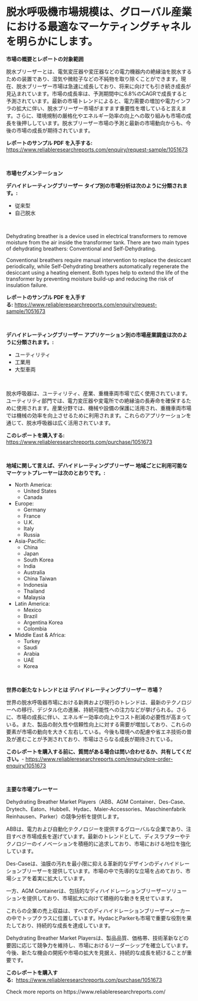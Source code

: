<p><h1>脱水呼吸機市場規模は、グローバル産業における最適なマーケティングチャネルを明らかにします。</h1></p><p><strong>市場の概要とレポートの対象範囲</strong></p>
<p><p>脱水ブリーザーとは、電気変圧器や変圧器などの電力機器内の絶縁油を脱水するための装置であり、湿気や微粒子などの不純物を取り除くことができます。現在、脱水ブリーザー市場は急速に成長しており、将来に向けても引き続き成長が見込まれています。市場の成長率は、予測期間中に6.8%のCAGRで成長すると予測されています。最新の市場トレンドによると、電力需要の増加や電力インフラの拡大に伴い、脱水ブリーザー市場がますます重要性を増していると言えます。さらに、環境規制の厳格化やエネルギー効率の向上への取り組みも市場の成長を後押ししています。脱水ブリーザー市場の予測と最新の市場動向からも、今後の市場の成長が期待されています。</p></p>
<p><strong>レポートのサンプル PDF を入手する:</strong> <a href="https://www.reliableresearchreports.com/enquiry/request-sample/1051673">https://www.reliableresearchreports.com/enquiry/request-sample/1051673</a></p>
<p>&nbsp;</p>
<p><strong>市場セグメンテーション</strong></p>
<p><strong>デハイドレーティングブリーザー タイプ別の市場分析は次のように分類されます。:</strong></p>
<p><ul><li>従来型</li><li>自己脱水</li></ul></p>
<p>&nbsp;</p>
<p><p>Dehydrating breather is a device used in electrical transformers to remove moisture from the air inside the transformer tank. There are two main types of dehydrating breathers: Conventional and Self-Dehydrating. </p><p>Conventional breathers require manual intervention to replace the desiccant periodically, while Self-Dehydrating breathers automatically regenerate the desiccant using a heating element. Both types help to extend the life of the transformer by preventing moisture build-up and reducing the risk of insulation failure.</p></p>
<p><strong>レポートのサンプル PDF を入手する:</strong>&nbsp;<a href="https://www.reliableresearchreports.com/enquiry/request-sample/1051673">https://www.reliableresearchreports.com/enquiry/request-sample/1051673</a></p>
<p>&nbsp;</p>
<p><strong> デハイドレーティングブリーザー アプリケーション別の市場産業調査は次のように分類されます。:</strong></p>
<p><ul><li>ユーティリティ</li><li>工業用</li><li>大型車両</li></ul></p>
<p>&nbsp;</p>
<p><p>脱水呼吸器は、ユーティリティ、産業、重機車両市場で広く使用されています。ユーティリティ部門では、電力変圧器や変電所での絶縁油の長寿命を確保するために使用されます。産業分野では、機械や設備の保護に活用され、重機車両市場では機械の効率を向上させるために利用されます。これらのアプリケーションを通じて、脱水呼吸器は広く活用されています。</p></p>
<p><strong>このレポートを購入する:</strong>&nbsp; <a href="https://www.reliableresearchreports.com/purchase/1051673">https://www.reliableresearchreports.com/purchase/1051673</a></p>
<p>&nbsp;</p>
<p><strong>地域に関して言えば、デハイドレーティングブリーザー 地域ごとに利用可能なマーケットプレーヤーは次のとおりです。:</strong></p>
<p><ul>
    <li>
        North America:
        <ul>
            <li>United States</li>
            <li>Canada</li>
        </ul>
    </li>
    <li>
        Europe:
        <ul>
            <li>Germany</li>
            <li>France</li>
            <li>U.K.</li>
            <li>Italy</li>
            <li>Russia</li>
        </ul>
    </li>
    <li>
        Asia-Pacific:
        <ul>
            <li>China</li>
            <li>Japan</li>
            <li>South Korea</li>
            <li>India</li>
            <li>Australia</li>
            <li>China Taiwan</li>
            <li>Indonesia</li>
            <li>Thailand</li>
            <li>Malaysia</li>
        </ul>
    </li>
    <li>
        Latin America:
        <ul>
            <li>Mexico</li>
            <li>Brazil</li>
            <li>Argentina Korea</li>
            <li>Colombia</li>
        </ul>
    </li>
    <li>
        Middle East & Africa:
        <ul>
            <li>Turkey</li>
            <li>Saudi</li>
            <li>Arabia</li>
            <li>UAE</li>
            <li>Korea</li>
        </ul>
    </li>
    </ul></p>
<p>&nbsp;</p>
<p><strong>世界の新たなトレンドとは デハイドレーティングブリーザー 市場？</strong></p>
<p><p>世界の脱水呼吸器市場における新興および現行のトレンドは、最新のテクノロジーへの移行、デジタル化の進展、持続可能性への注力などが挙げられる。さらに、市場の成長に伴い、エネルギー効率の向上やコスト削減の必要性が高まっている。また、製品の耐久性や信頼性向上に対する需要が増加しており、これらの要素が市場の動向を大きく左右している。今後も環境への配慮や省エネ技術の普及が進むことが予測されており、市場はさらなる成長が期待されている。</p></p>
<p><strong>このレポートを購入する前に、質問がある場合は問い合わせるか、共有してください。</strong>- <a href="https://www.reliableresearchreports.com/enquiry/pre-order-enquiry/1051673">https://www.reliableresearchreports.com/enquiry/pre-order-enquiry/1051673</a></p>
<p>&nbsp;</p>
<p><strong>主要な市場プレーヤー</strong></p>
<p><p>Dehydrating Breather Market Players（ABB、AGM Container、Des-Case、Drytech、Eaton、Hubbell、Hydac、Maier-Accessories、Maschinenfabrik Reinhausen、Parker）の競争分析を提供します。 </p><p>ABBは、電力および自動化テクノロジーを提供するグローバルな企業であり、注目すべき市場成長を遂げています。最新のトレンドとして、ディスラプターやテクノロジーのイノベーションを積極的に追求しており、市場における地位を強化しています。 </p><p>Des-Caseは、油膜の汚れを最小限に抑える革新的なデザインのディハイドレーションブリーザーを提供しています。市場の中で先導的な立場を占めており、市場シェアを着実に拡大しています。 </p><p>一方、AGM Containerは、包括的なディハイドレーションブリーザーソリューションを提供しており、市場拡大に向けて積極的な動きを見せています。 </p><p>これらの企業の売上収益は、すべてのディハイドレーションブリーザーメーカーの中でトップクラスに位置しています。HydacとParkerも市場で重要な役割を果たしており、持続的な成長を達成しています。 </p><p>Dehydrating Breather Market Playersは、製品品質、価格帯、技術革新などの要因に応じて競争力を維持し、市場におけるリーダーシップを確立しています。今後、新たな機会の開拓や市場の拡大を見据え、持続的な成長を続けることが重要です。</p></p>
<p><strong>このレポートを購入する:</strong>&nbsp;&nbsp;<a href="https://www.reliableresearchreports.com/purchase/1051673">https://www.reliableresearchreports.com/purchase/1051673</a></p>
<p>Check more reports on https://www.reliableresearchreports.com/</p>